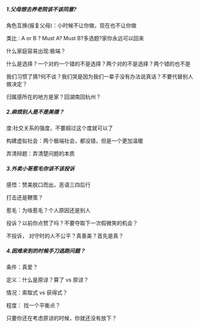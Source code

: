 ##### 1.父母想去养老院该不该同意?
角色互换(报复父母)：小时候不让你做，现在也不让你做

类比 : A or B ? Must A? Must B?多选题?家你永远可以回来

什么家庭容易出现:极端？

什么是选择？一个对的一个错的不是选择？两个对的不是选择？两个错的也不是

我们习惯了猜?何不谈？我们哭是因为我们一辈子没有办法说真话？不要代替别人做决定？

归属感所在的地方是家？回湖南回杭州？

##### 2.麻烦别人是不是美德？
度:社交关系的强度，不要超过这个度就可以了

构建虚拟社会：两个极端社会，都没错，但是一个更加温暖

弄清辩题：弄清楚问题的本质

##### 3.外卖小哥惹毛你该不该投诉
感悟：赞美脱口而出，恶语三四后行

打击还是鞭策？

惹毛：为啥惹毛？个人原因还是别人

投诉？以前你点赞了吗？不要夺取下一次假微笑的机会？

不投诉， 对守时的人不公平？真善美？首先是真？

##### 4.困难来到的时候手刀逃跑问题？
条件：真爱？

定义：什么是原谅？算了 vs 原谅？

情况：索取式 vs 获得式？

程度： 找一个平衡点？

只要你还在考虑原谅的时候，你就还没有放下？



